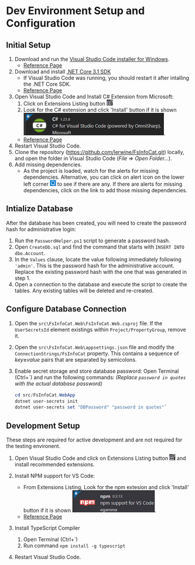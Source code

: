 # Dev Environment Setup and Configuration

## Initial Setup

1. Download and run the [Visual Studio Code installer for Windows](https://go.microsoft.com/fwlink/?LinkID=534107).
   - [Reference Page](https://code.visualstudio.com/docs/setup/setup-overview)
2. Download and install [.NET Core 3.1 SDK](https://dotnet.microsoft.com/download)
   - If Visual Studio Code was running, you should restart it after intalling the .NET Core SDK.
   - [Reference Page](https://code.visualstudio.com/docs/languages/dotnet)
3. Open Visual Studio Code and Install C# Extension from Microsoft:
   1. Click on Extensions Listing button ![Extensions Button](./img/ExtensionsButton.png)
   2. Look for the C# extension and click 'Install' button if it is shown ![alt](./img/CsExtension.png).
    - [Reference Page](https://marketplace.visualstudio.com/items?itemName=ms-dotnettools.csharp)
4. Restart Visual Studio Code.
5. Clone the repository (<https://github.com/lerwine/FsInfoCat.git>) locally, and open the folder in Visual Studio Code (*File* &rArr; *Open Folder...*).
6. Add missing dependencies.
   - As the project is loaded, watch for the alerts for missing dependencies. Alternative, you can click on alert icon on the lower left corner ![Alert Icon](img/AlertIcon.png) to see if there are any. If there are alerts for missing dependencies, click on the link to add those missing dependencies.

## Intialize Database

After the database has been created, you will need to create the password hash for administrative login:

1. Run the `PasswordHelper.ps1` script to generate a password hash.
2. Open `CreateDb.sql` and find the command that starts with `INSERT INTO dbo.Account`.
3. In the `Values` clause, locate the value following immediately following `'admin'`. This is the password hash for the
administrative account. Replace the existing password hash with the one that was generated in step 1.
4. Open a connection to the database and execute the script to create the tables. Any existing tables will be deleted and re-created.

## Configure Database Connection

1. Open the `src\FsInfoCat.Web\FsInfoCat.Web.csproj` file. If the `UserSecretsId` element existings within `Project/PropertyGroup`, remove it.
2. Open the `src\FsInfoCat.Web\appsettings.json` file and modify the `ConnectionStrings/FsInfoCat` property. This contains a sequence of *key*__=__*value* pairs that are separated by semicolons.
3. Enable secret storage and store database password:
    Open Terminal (Ctrl+\`) and run the following commands:
    *(Replace `password in quotes` with the actual database password)*

    ```powershell
    cd src/FsInfoCat.WebApp
    dotnet user-secrets init
    dotnet user-secrets set "DBPassword" "password in quotes"`
    ```

## Development Setup

These steps are required for active development and are not required for the testing environent.

1. Open Visual Studio Code and click on Extensions Listing button ![Extensions Button](./img/ExtensionsButton.png) and install recommended extensions.

2. Install NPM support for VS Code:
    - From Extensions Listing, Look for the npm extesion and click 'Install' button if it is shown
    ![alt](./img/NpmExtension.png).
    - [Reference Page](https://marketplace.visualstudio.com/items?itemName=eg2.vscode-npm-script)
3. Install TypeScript Compiler
   1. Open Terminal (Ctrl+\`)
   2. Run command `npm install -g typescript`
4. Restart Visual Studio Code.
